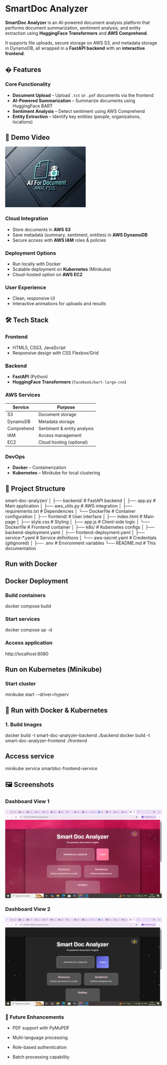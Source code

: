 # SmartDoc Analyzer  

**SmartDoc Analyzer** is an AI-powered document analysis platform that performs document summarization, sentiment analysis, and entity extraction using **HuggingFace Transformers** and **AWS Comprehend**.  

It supports file uploads, secure storage on AWS S3, and metadata storage in DynamoDB, all wrapped in a **FastAPI backend** with an **interactive frontend**.

## � Features  

### Core Functionality
- **Document Upload** – Upload `.txt` or `.pdf` documents via the frontend  
- **AI-Powered Summarization** – Summarize documents using HuggingFace BART  
- **Sentiment Analysis** – Detect sentiment using AWS Comprehend  
- **Entity Extraction** – Identify key entities (people, organizations, locations)  

## **🎥 Demo Video**

[![Watch the demo](./frontend/assets/images.jpg)](https://youtu.be/t0Vnnw-peJk)

### Cloud Integration
- Store documents in **AWS S3**  
- Save metadata (summary, sentiment, entities) in **AWS DynamoDB**  
- Secure access with **AWS IAM** roles & policies  

### Deployment Options
- Run locally with Docker  
- Scalable deployment on **Kubernetes** (Minikube)  
- Cloud-hosted option on **AWS EC2**  

### User Experience
- Clean, responsive UI  
- Interactive animations for uploads and results  

## 🛠 Tech Stack  

### Frontend
- HTML5, CSS3, JavaScript  
- Responsive design with CSS Flexbox/Grid  

### Backend
- **FastAPI** (Python)  
- **HuggingFace Transformers** (`facebook/bart-large-cnn`)  

### AWS Services
| Service       | Purpose                          |
|--------------|----------------------------------|
| S3           | Document storage                 |
| DynamoDB     | Metadata storage                 |
| Comprehend   | Sentiment & entity analysis      |
| IAM          | Access management                |
| EC2          | Cloud hosting (optional)         |

### DevOps
- **Docker** – Containerization  
- **Kubernetes** – Minikube for local clustering  

## 📂 Project Structure  

smart-doc-analyzer/
│
├── backend/                     # FastAPI backend
│   ├── app.py                   # Main application
│   ├── aws_utils.py            # AWS integration
│   ├── requirements.txt        # Dependencies
│   └── Dockerfile              # Container configuration
│
├── frontend/                    # User interface
│   ├── index.html              # Main page
│   ├── style.css               # Styling
│   ├── app.js                  # Client-side logic
│   └── Dockerfile              # Frontend container
│
├── k8s/                         # Kubernetes configs
│   ├── backend-deployment.yaml
│   ├── frontend-deployment.yaml
│   ├── service-*.yaml          # Service definitions
│   └── aws-secret.yaml         # Credentials (gitignored)
│
├── .env                         # Environment variables
└── README.md                    # This documentation

## Run with Docker 

## Docker Deployment

### Build containers
docker compose build

### Start services
docker compose up -d

### Access application
http://localhost:8080


## Run on Kubernetes (Minikube)

### Start cluster
minikube start --driver=hyperv

## 🐳 Run with Docker & Kubernetes

### 1. Build Images  
docker build -t smart-doc-analyzer-backend ./backend
docker build -t smart-doc-analyzer-frontend ./frontend

## Access service
minikube service smartdoc-frontend-service

## **🖼️ Screenshots**

### Dashboard View 1
![Dashboard Screenshot 1](./frontend/assets/screenshot1.png)

### Dashboard View 2
![Dashboard Screenshot 2](./frontend/assets/screenshot2.png)

### 📌 Future Enhancements

- PDF support with PyMuPDF

- Multi-language processing

- Role-based authentication

- Batch processing capability
